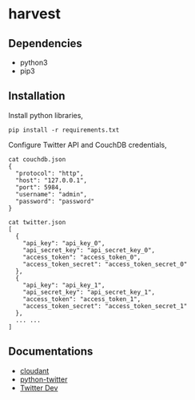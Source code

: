 # harvest

## Dependencies
- python3
- pip3

## Installation
Install python libraries,
```
pip install -r requirements.txt
```
Configure Twitter API and CouchDB credentials,
```
cat couchdb.json 
{
  "protocol": "http",
  "host": "127.0.0.1",
  "port": 5984,
  "username": "admin",
  "password": "password"
}

cat twitter.json 
[
  {
    "api_key": "api_key_0",
    "api_secret_key": "api_secret_key_0",
    "access_token": "access_token_0",
    "access_token_secret": "access_token_secret_0"
  },
  {
    "api_key": "api_key_1",
    "api_secret_key": "api_secret_key_1",
    "access_token": "access_token_1",
    "access_token_secret": "access_token_secret_1"
  },
  ... ...
]

``` 

## Documentations

- [cloudant](https://python-cloudant.readthedocs.io/en/latest/cloudant.html)
- [python-twitter](https://python-twitter.readthedocs.io/en/latest/twitter.html)
- [Twitter Dev](https://developer.twitter.com/en/docs)
